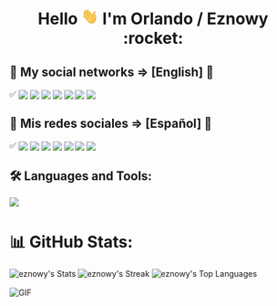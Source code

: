 <h1 align="center">Hello <img src="https://raw.githubusercontent.com/ABSphreak/ABSphreak/master/gifs/Hi.gif" width="30px" >  I'm Orlando / Eznowy :rocket: </h1> 

## 👋 My social networks => [English] 	&#128064;
<p align="left">
 	&#9989; <a href="https://www.youtube.com/@Ezznowy" target="blank"><img align="center" src="https://img.shields.io/badge/YouTube-FF0000?style=for-the-badge&logo=youtube&logoColor=white"  /></a>
<a href="https://www.tiktok.com/@ezznowy?_t=8q1dPMVJIxS&_r=1" target="blank"><img align="center" src="https://img.shields.io/badge/TikTok-000000?style=for-the-badge&logo=tiktok&logoColor=white" /></a> 
<a href="https://www.linkedin.com/in/orlando-meza-negreiros-41382b199/" target="blank"><img align="center" src="https://img.shields.io/badge/LinkedIn-0077B5?style=for-the-badge&logo=linkedin&logoColor=white" ></a>
<a href="https://www.facebook.com/Eznowy" target="blank"><img align="center" src="https://img.shields.io/badge/Facebook-1877F2?style=for-the-badge&logo=facebook&logoColor=white"  /></a>
<a href="mailto:morlandooo371@gmail.com" target="_blank"><img align="center" src="https://img.shields.io/badge/Gmail-D14836?style=for-the-badge&logo=gmail&logoColor=white" /></a>
<a href = "" target="blank"><img align="center" src="https://img.shields.io/badge/website-000000?style=for-the-badge&logo=About.me&logoColor=white"  /></a>
<a href = "https://www.instagram.com/eznowy/?hl=es-la" target="blank"><img align="center" src="https://img.shields.io/badge/Instagram-E4405F?style=for-the-badge&logo=instagram&logoColor=white"  /></a>
</p>

## 👋 Mis redes sociales  => [Español]  &#128064;
<p align="left">
 	&#9989; <a href="https://www.youtube.com/@Ezznowy" target="blank"><img align="center" src="https://img.shields.io/badge/YouTube-FF0000?style=for-the-badge&logo=youtube&logoColor=white"  /></a>
<a href="https://www.tiktok.com/@eznowy?is_from_webapp=1&sender_device=pc" target="blank"><img align="center" src="https://img.shields.io/badge/TikTok-000000?style=for-the-badge&logo=tiktok&logoColor=white" /></a> 
<a href="https://www.linkedin.com/in/orlando-meza-negreiros-41382b199/" target="blank"><img align="center" src="https://img.shields.io/badge/LinkedIn-0077B5?style=for-the-badge&logo=linkedin&logoColor=white" ></a>
<a href="https://www.facebook.com/Eznowy" target="blank"><img align="center" src="https://img.shields.io/badge/Facebook-1877F2?style=for-the-badge&logo=facebook&logoColor=white"  /></a>
<a href="mailto:morlandooo371@gmail.com" target="_blank"><img align="center" src="https://img.shields.io/badge/Gmail-D14836?style=for-the-badge&logo=gmail&logoColor=white" /></a>
<a href = "" target="blank"><img align="center" src="https://img.shields.io/badge/website-000000?style=for-the-badge&logo=About.me&logoColor=white"  /></a>
<a href = "https://www.instagram.com/ezznowy/" target="blank"><img align="center" src="https://img.shields.io/badge/Instagram-E4405F?style=for-the-badge&logo=instagram&logoColor=white"  /></a>
</p>

## :hammer_and_wrench: Languages and Tools:
<p align="left">
  <a href="https://skillicons.dev">
    <img src="https://skillicons.dev/icons?i=androidstudio,arduino,c,cs,cpp,java,php,dart,flutter,py,dotnet,css,html,js,nodejs,mysql,sqlite,firebase,gtk,git,github,docker,materialui,postman,eclipse,vscode,bash,linux,ai,ps&perline=12" />
  </a>
</p>


# 📊 GitHub Stats:
![eznowy's Stats](https://github-readme-stats.vercel.app/api?username=eznowy&theme=dark&show_icons=true&hide_border=true&count_private=true)
![eznowy's Streak](https://github-readme-streak-stats.herokuapp.com/?user=eznowy&theme=dark&hide_border=true)
![eznowy's Top Languages](https://github-readme-stats.vercel.app/api/top-langs/?username=eznowy&theme=dark&show_icons=true&hide_border=true&layout=compact)

<img align="center" alt="GIF" src="https://media.giphy.com/media/MC6eSuC3yypCU/giphy.gif" />














